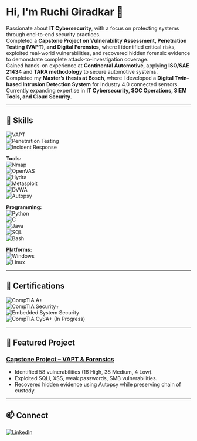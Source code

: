 # Hi, I'm Ruchi Giradkar 👋  

Passionate about **IT Cybersecurity**, with a focus on protecting systems through end-to-end security practices.  
Completed a **Capstone Project on Vulnerability Assessment, Penetration Testing (VAPT), and Digital Forensics**, where I identified critical risks, exploited real-world vulnerabilities, and recovered hidden forensic evidence to demonstrate complete attack-to-investigation coverage.  
Gained hands-on experience at **Continental Automotive**, applying **ISO/SAE 21434** and **TARA methodology** to secure automotive systems.  
Completed my **Master’s thesis at Bosch**, where I developed a **Digital Twin–based Intrusion Detection System** for Industry 4.0 connected sensors.  
Currently expanding expertise in **IT Cybersecurity, SOC Operations, SIEM Tools, and Cloud Security**.  

---

## 🔐 Skills  
![VAPT](https://img.shields.io/badge/-VAPT-blue?logo=kalilinux&logoColor=white)  
![Penetration Testing](https://img.shields.io/badge/-Penetration%20Testing-8A2BE2?logo=gnu-bash&logoColor=white)  
![Incident Response](https://img.shields.io/badge/-Incident%20Response-darkred?logo=security&logoColor=white)  

**Tools:**  
![Nmap](https://img.shields.io/badge/-Nmap-00457C?logo=gnu-bash&logoColor=white)  
![OpenVAS](https://img.shields.io/badge/-OpenVAS-3DDC84?logo=linux&logoColor=white)  
![Hydra](https://img.shields.io/badge/-Hydra-000000?logo=gnu-bash&logoColor=white)  
![Metasploit](https://img.shields.io/badge/-Metasploit-2E86C1?logo=kalilinux&logoColor=white)  
![DVWA](https://img.shields.io/badge/-DVWA-6C3483?logo=php&logoColor=white)  
![Autopsy](https://img.shields.io/badge/-Autopsy-FF8C00?logo=linux&logoColor=white)  

**Programming:**  
![Python](https://img.shields.io/badge/-Python-3776AB?logo=python&logoColor=white)  
![C](https://img.shields.io/badge/-C-00599C?logo=c&logoColor=white)  
![Java](https://img.shields.io/badge/-Java-007396?logo=java&logoColor=white)  
![SQL](https://img.shields.io/badge/-SQL-CC2927?logo=databricks&logoColor=white)  
![Bash](https://img.shields.io/badge/-Bash-4EAA25?logo=gnu-bash&logoColor=white)  

**Platforms:**  
![Windows](https://img.shields.io/badge/-Windows-0078D6?logo=windows&logoColor=white)  
![Linux](https://img.shields.io/badge/-Linux-FCC624?logo=linux&logoColor=black)  

---

## 📜 Certifications  
![CompTIA A+](https://img.shields.io/badge/CompTIA-A%2B-EA1D25?logo=comptia&logoColor=white)  
![CompTIA Security+](https://img.shields.io/badge/CompTIA-Security%2B-EA1D25?logo=comptia&logoColor=white)  
![Embedded System Security](https://img.shields.io/badge/Embedded-System%20Security-2E86C1?logo=security&logoColor=white)  
![CompTIA CySA+ (In Progress)](https://img.shields.io/badge/CompTIA-CySA%2B%20(In%20Progress)-EA1D25?logo=comptia&logoColor=white)  

---

## 📂 Featured Project  
### [Capstone Project – VAPT & Forensics](https://github.com/RuchiGiradkar/Capstone-Project-VAPT-Forensic)  
- Identified 58 vulnerabilities (16 High, 38 Medium, 4 Low).  
- Exploited SQLi, XSS, weak passwords, SMB vulnerabilities.  
- Recovered hidden evidence using Autopsy while preserving chain of custody.  

---

## 📫 Connect  
[![LinkedIn](https://img.shields.io/badge/LinkedIn-Ruchi%20Giradkar-blue?logo=linkedin&logoColor=white)](https://www.linkedin.com/in/ruchi-giradkar/) 
